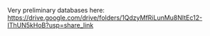 Very preliminary databases here: https://drive.google.com/drive/folders/1QdzyMfRiLunMu8NItEc12-IThUN5kHoB?usp=share_link
